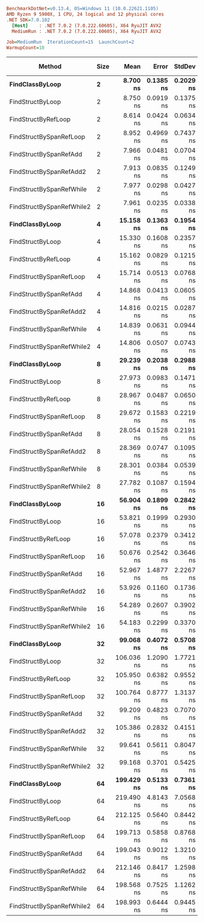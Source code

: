 ``` ini

BenchmarkDotNet=v0.13.4, OS=Windows 11 (10.0.22621.1105)
AMD Ryzen 9 5900X, 1 CPU, 24 logical and 12 physical cores
.NET SDK=7.0.102
  [Host]    : .NET 7.0.2 (7.0.222.60605), X64 RyuJIT AVX2
  MediumRun : .NET 7.0.2 (7.0.222.60605), X64 RyuJIT AVX2

Job=MediumRun  IterationCount=15  LaunchCount=2  
WarmupCount=10  

```
|                    Method | Size |       Mean |     Error |    StdDev |     Median |        Min |        Max |        P90 | Code Size | Allocated |
|-------------------------- |----- |-----------:|----------:|----------:|-----------:|-----------:|-----------:|-----------:|----------:|----------:|
|           **FindClassByLoop** |    **2** |   **8.700 ns** | **0.1385 ns** | **0.2029 ns** |   **8.695 ns** |   **8.389 ns** |   **9.003 ns** |   **8.976 ns** |     **858 B** |         **-** |
|          FindStructByLoop |    2 |   8.750 ns | 0.0919 ns | 0.1375 ns |   8.731 ns |   8.551 ns |   8.997 ns |   8.936 ns |     881 B |         - |
|       FindStructByRefLoop |    2 |   8.614 ns | 0.0424 ns | 0.0634 ns |   8.623 ns |   8.538 ns |   8.734 ns |   8.694 ns |     860 B |         - |
|   FindStructBySpanRefLoop |    2 |   8.952 ns | 0.4969 ns | 0.7437 ns |   8.639 ns |   8.578 ns |  10.651 ns |  10.565 ns |     766 B |         - |
|    FindStructBySpanRefAdd |    2 |   7.966 ns | 0.0481 ns | 0.0704 ns |   7.932 ns |   7.889 ns |   8.150 ns |   8.039 ns |     720 B |         - |
|   FindStructBySpanRefAdd2 |    2 |   7.913 ns | 0.0835 ns | 0.1249 ns |   7.915 ns |   7.730 ns |   8.168 ns |   8.037 ns |     708 B |         - |
|  FindStructBySpanRefWhile |    2 |   7.977 ns | 0.0298 ns | 0.0427 ns |   7.959 ns |   7.935 ns |   8.095 ns |   8.026 ns |     719 B |         - |
| FindStructBySpanRefWhile2 |    2 |   7.961 ns | 0.0235 ns | 0.0338 ns |   7.954 ns |   7.917 ns |   8.054 ns |   8.001 ns |     721 B |         - |
|           **FindClassByLoop** |    **4** |  **15.158 ns** | **0.1363 ns** | **0.1954 ns** |  **15.157 ns** |  **14.928 ns** |  **15.544 ns** |  **15.424 ns** |     **858 B** |         **-** |
|          FindStructByLoop |    4 |  15.330 ns | 0.1608 ns | 0.2357 ns |  15.260 ns |  15.009 ns |  15.906 ns |  15.743 ns |     881 B |         - |
|       FindStructByRefLoop |    4 |  15.162 ns | 0.0829 ns | 0.1215 ns |  15.173 ns |  15.025 ns |  15.446 ns |  15.311 ns |     860 B |         - |
|   FindStructBySpanRefLoop |    4 |  15.714 ns | 0.0513 ns | 0.0768 ns |  15.714 ns |  15.605 ns |  15.918 ns |  15.802 ns |     766 B |         - |
|    FindStructBySpanRefAdd |    4 |  14.868 ns | 0.0413 ns | 0.0605 ns |  14.860 ns |  14.787 ns |  15.011 ns |  14.941 ns |     720 B |         - |
|   FindStructBySpanRefAdd2 |    4 |  14.816 ns | 0.0215 ns | 0.0287 ns |  14.810 ns |  14.774 ns |  14.900 ns |  14.840 ns |     708 B |         - |
|  FindStructBySpanRefWhile |    4 |  14.839 ns | 0.0631 ns | 0.0944 ns |  14.868 ns |  14.723 ns |  15.045 ns |  14.964 ns |     719 B |         - |
| FindStructBySpanRefWhile2 |    4 |  14.806 ns | 0.0507 ns | 0.0743 ns |  14.771 ns |  14.727 ns |  14.983 ns |  14.906 ns |     721 B |         - |
|           **FindClassByLoop** |    **8** |  **29.239 ns** | **0.2038 ns** | **0.2988 ns** |  **29.055 ns** |  **28.921 ns** |  **29.775 ns** |  **29.631 ns** |     **858 B** |         **-** |
|          FindStructByLoop |    8 |  27.973 ns | 0.0983 ns | 0.1471 ns |  27.963 ns |  27.732 ns |  28.233 ns |  28.191 ns |     881 B |         - |
|       FindStructByRefLoop |    8 |  28.967 ns | 0.0487 ns | 0.0650 ns |  28.950 ns |  28.892 ns |  29.147 ns |  29.052 ns |     860 B |         - |
|   FindStructBySpanRefLoop |    8 |  29.672 ns | 0.1583 ns | 0.2219 ns |  29.683 ns |  29.132 ns |  30.089 ns |  29.864 ns |     766 B |         - |
|    FindStructBySpanRefAdd |    8 |  28.054 ns | 0.1528 ns | 0.2191 ns |  28.088 ns |  27.611 ns |  28.479 ns |  28.281 ns |     720 B |         - |
|   FindStructBySpanRefAdd2 |    8 |  28.369 ns | 0.0747 ns | 0.1095 ns |  28.327 ns |  28.244 ns |  28.686 ns |  28.513 ns |     708 B |         - |
|  FindStructBySpanRefWhile |    8 |  28.301 ns | 0.0384 ns | 0.0539 ns |  28.289 ns |  28.234 ns |  28.442 ns |  28.385 ns |     719 B |         - |
| FindStructBySpanRefWhile2 |    8 |  27.782 ns | 0.1087 ns | 0.1594 ns |  27.814 ns |  27.515 ns |  28.065 ns |  27.946 ns |     721 B |         - |
|           **FindClassByLoop** |   **16** |  **56.904 ns** | **0.1899 ns** | **0.2842 ns** |  **56.842 ns** |  **56.547 ns** |  **57.557 ns** |  **57.220 ns** |     **858 B** |         **-** |
|          FindStructByLoop |   16 |  53.821 ns | 0.1999 ns | 0.2930 ns |  53.814 ns |  53.347 ns |  54.469 ns |  54.147 ns |     881 B |         - |
|       FindStructByRefLoop |   16 |  57.078 ns | 0.2379 ns | 0.3412 ns |  57.116 ns |  56.447 ns |  57.718 ns |  57.461 ns |     860 B |         - |
|   FindStructBySpanRefLoop |   16 |  50.676 ns | 0.2542 ns | 0.3646 ns |  50.601 ns |  50.174 ns |  51.504 ns |  51.213 ns |     766 B |         - |
|    FindStructBySpanRefAdd |   16 |  52.967 ns | 1.4877 ns | 2.2267 ns |  52.671 ns |  50.516 ns |  56.433 ns |  55.605 ns |     720 B |         - |
|   FindStructBySpanRefAdd2 |   16 |  53.926 ns | 0.1160 ns | 0.1736 ns |  53.923 ns |  53.639 ns |  54.408 ns |  54.117 ns |     708 B |         - |
|  FindStructBySpanRefWhile |   16 |  54.289 ns | 0.2607 ns | 0.3902 ns |  54.250 ns |  53.666 ns |  54.892 ns |  54.755 ns |     719 B |         - |
| FindStructBySpanRefWhile2 |   16 |  54.183 ns | 0.2299 ns | 0.3370 ns |  54.186 ns |  53.678 ns |  54.806 ns |  54.598 ns |     721 B |         - |
|           **FindClassByLoop** |   **32** |  **99.068 ns** | **0.4072 ns** | **0.5708 ns** |  **99.096 ns** |  **98.212 ns** | **100.739 ns** |  **99.651 ns** |     **858 B** |         **-** |
|          FindStructByLoop |   32 | 106.036 ns | 1.2090 ns | 1.7721 ns | 105.246 ns | 104.389 ns | 110.754 ns | 108.681 ns |     881 B |         - |
|       FindStructByRefLoop |   32 | 105.950 ns | 0.6382 ns | 0.9552 ns | 105.801 ns | 104.993 ns | 108.917 ns | 106.870 ns |     860 B |         - |
|   FindStructBySpanRefLoop |   32 | 100.764 ns | 0.8777 ns | 1.3137 ns | 100.368 ns |  98.910 ns | 104.139 ns | 102.609 ns |     766 B |         - |
|    FindStructBySpanRefAdd |   32 |  99.209 ns | 0.4823 ns | 0.7070 ns |  99.174 ns |  97.868 ns | 100.434 ns | 100.052 ns |     720 B |         - |
|   FindStructBySpanRefAdd2 |   32 | 105.386 ns | 0.2832 ns | 0.4151 ns | 105.363 ns | 104.830 ns | 106.254 ns | 105.894 ns |     708 B |         - |
|  FindStructBySpanRefWhile |   32 |  99.641 ns | 0.5611 ns | 0.8047 ns |  99.547 ns |  98.346 ns | 100.864 ns | 100.603 ns |     719 B |         - |
| FindStructBySpanRefWhile2 |   32 |  99.168 ns | 0.3701 ns | 0.5425 ns |  98.939 ns |  98.419 ns | 100.258 ns |  99.865 ns |     721 B |         - |
|           **FindClassByLoop** |   **64** | **199.429 ns** | **0.5133 ns** | **0.7361 ns** | **199.165 ns** | **198.339 ns** | **201.071 ns** | **200.389 ns** |     **858 B** |         **-** |
|          FindStructByLoop |   64 | 219.490 ns | 4.8143 ns | 7.0568 ns | 225.076 ns | 210.888 ns | 228.586 ns | 227.019 ns |     881 B |         - |
|       FindStructByRefLoop |   64 | 212.125 ns | 0.5640 ns | 0.8442 ns | 211.867 ns | 210.895 ns | 214.172 ns | 213.168 ns |     860 B |         - |
|   FindStructBySpanRefLoop |   64 | 199.713 ns | 0.5858 ns | 0.8768 ns | 199.642 ns | 198.417 ns | 201.401 ns | 200.891 ns |     766 B |         - |
|    FindStructBySpanRefAdd |   64 | 199.043 ns | 0.9012 ns | 1.3210 ns | 199.233 ns | 196.993 ns | 201.675 ns | 200.549 ns |     720 B |         - |
|   FindStructBySpanRefAdd2 |   64 | 212.146 ns | 0.8417 ns | 1.2598 ns | 212.168 ns | 210.360 ns | 214.462 ns | 214.050 ns |     708 B |         - |
|  FindStructBySpanRefWhile |   64 | 198.568 ns | 0.7525 ns | 1.1262 ns | 198.298 ns | 197.052 ns | 200.391 ns | 200.067 ns |     719 B |         - |
| FindStructBySpanRefWhile2 |   64 | 198.993 ns | 0.6444 ns | 0.9445 ns | 199.125 ns | 197.345 ns | 200.385 ns | 200.141 ns |     721 B |         - |
